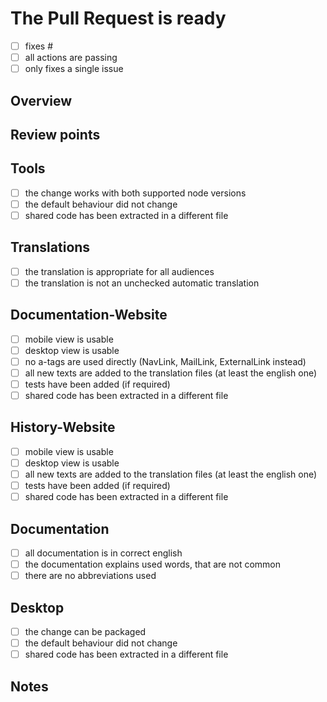 # The Pull Request is ready

- [ ] fixes #<!-- YOUR ISSUE ID HERE -->
- [ ] all actions are passing
- [ ] only fixes a single issue

## Overview

<!-- Provide a brief description of the changes introduced by this
Pull Request. -->

## Review points

<!-- List the points to be reviewed in detail 
and the points you are not confident about. -->
<!-- Delete this section if not needed -->

## Tools

- [ ] the change works with both supported node versions
- [ ] the default behaviour did not change
- [ ] shared code has been extracted in a different file

## Translations

- [ ] the translation is appropriate for all audiences
- [ ] the translation is not an unchecked automatic translation

## Documentation-Website

- [ ] mobile view is usable
- [ ] desktop view is usable
- [ ] no a-tags are used directly (NavLink, MailLink, ExternalLink instead)
- [ ] all new texts are added to the translation files (at least the english one)
- [ ] tests have been added (if required)
- [ ] shared code has been extracted in a different file

## History-Website

- [ ] mobile view is usable
- [ ] desktop view is usable
- [ ] all new texts are added to the translation files (at least the english one)
- [ ] tests have been added (if required)
- [ ] shared code has been extracted in a different file

## Documentation

- [ ] all documentation is in correct english
- [ ] the documentation explains used words, that are not common
- [ ] there are no abbreviations used

## Desktop

- [ ] the change can be packaged
- [ ] the default behaviour did not change
- [ ] shared code has been extracted in a different file

## Notes

<!-- Write any note or comment. You can share your thoughts or ideas. -->
<!-- Delete this section if not needed -->

